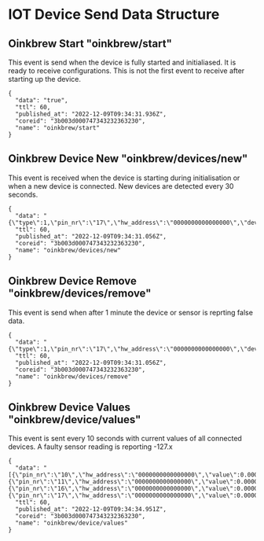 # IOT Device Send Data Structure

## Oinkbrew Start "oinkbrew/start"

This event is send when the device is fully started and initialiased. It is ready to receive configurations. This is not the first event to receive after starting up the device.

```
{
  "data": "true",
  "ttl": 60,
  "published_at": "2022-12-09T09:34:31.936Z",
  "coreid": "3b003d000747343232363230",
  "name": "oinkbrew/start"
}
```

## Oinkbrew Device New "oinkbrew/devices/new"

This event is received when the device is starting during initialisation or when a new device is connected. New devices are detected every 30 seconds.

```
{
  "data": "{\"type\":1,\"pin_nr\":\"17\",\"hw_address\":\"0000000000000000\",\"deviceOffset\":0.0}",
  "ttl": 60,
  "published_at": "2022-12-09T09:34:31.056Z",
  "coreid": "3b003d000747343232363230",
  "name": "oinkbrew/devices/new"
}
```

## Oinkbrew Device Remove "oinkbrew/devices/remove"

This event is send when after 1 minute the device or sensor is reprting false data.

```
{
  "data": "{\"type\":1,\"pin_nr\":\"17\",\"hw_address\":\"0000000000000000\",\"deviceOffset\":0.0}",
  "ttl": 60,
  "published_at": "2022-12-09T09:34:31.056Z",
  "coreid": "3b003d000747343232363230",
  "name": "oinkbrew/devices/remove"
}
```

## Oinkbrew Device Values "oinkbrew/device/values"

This event is sent every 10 seconds with current values of all connected devices. A faulty sensor reading is reporting -127.x

```
{
  "data": "[{\"pin_nr\":\"10\",\"hw_address\":\"0000000000000000\",\"value\":0.000000},{\"pin_nr\":\"11\",\"hw_address\":\"0000000000000000\",\"value\":0.000000},{\"pin_nr\":\"16\",\"hw_address\":\"0000000000000000\",\"value\":0.000000},{\"pin_nr\":\"17\",\"hw_address\":\"0000000000000000\",\"value\":0.000000}]",
  "ttl": 60,
  "published_at": "2022-12-09T09:34:34.951Z",
  "coreid": "3b003d000747343232363230",
  "name": "oinkbrew/device/values"
}
```

